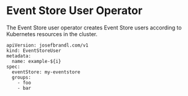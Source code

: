 # Event Store User Operator

The Event Store user operator creates Event Store users according to Kubernetes resources in the cluster.

```
apiVersion: josefbrandl.com/v1
kind: EventStoreUser
metadata:
  name: example-${i}
spec:
  eventStore: my-eventstore
  groups:
    - foo
    - bar
```
